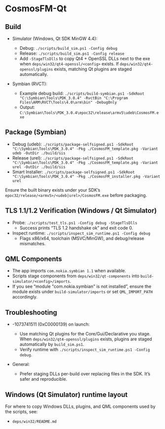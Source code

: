 # CosmosFM-Qt

## Build

- Simulator (Windows, Qt SDK MinGW 4.4):

  - Debug: `./scripts/build_sim.ps1 -Config debug`
  - Release: `./scripts/build_sim.ps1 -Config release`
  - Add `-StageTlsDlls` to copy Qt4 + OpenSSL DLLs next to the exe when `deps/win32/qt4-openssl/<config>` exists. If `deps/win32/qt4-openssl/plugins` exists, matching Qt plugins are staged automatically.

- Symbian (RVCT):
  - Example debug build: `./scripts/build-symbian.ps1 -SdkRoot "C:\Symbian\Tools\PDK_3.0.4" -RvctBin "C:\Program Files\ARM\RVCT\Tools\4.0\arm\bin" -DebugOnly`
  - Output: `C:\Symbian\Tools\PDK_3.0.4\epoc32\release\armv5\udeb\CosmosFM.exe`

## Package (Symbian)

- Debug (udeb): `./scripts/package-selfsigned.ps1 -SdkRoot "C:\Symbian\Tools\PDK_3.0.4" -Pkg ./CosmosFM_template.pkg -Variant udeb -OutDir ./build/sis`
- Release (urel): `./scripts/package-selfsigned.ps1 -SdkRoot "C:\Symbian\Tools\PDK_3.0.4" -Pkg ./CosmosFM_template.pkg -Variant urel -OutDir ./build/sis`
- Smart Installer: `./scripts/package-selfsigned.ps1 -SdkRoot "C:\Symbian\Tools\PDK_3.0.4" -Pkg ./CosmosFM_installer.pkg -Variant urel`

Ensure the built binary exists under your SDK’s `epoc32/release/<armv5>/<udeb|urel>/CosmosFM.exe` before packaging.

## TLS 1.1/1.2 Verification (Windows / Qt Simulator)

- Probe: `./scripts/test_tls.ps1 -Config debug -StageTlsDlls`
  - Success prints “TLS 1.2 handshake ok” and exit code 0.
- Inspect runtime: `./scripts/inspect_sim_runtime.ps1 -Config debug`
  - Flags x86/x64, toolchain (MSVC/MinGW), and debug/release mismatches.

## QML Components

- The app imports `com.nokia.symbian 1.1` when available.
- Scripts stage components from `deps/win32/qt-components` into `build-simulator/<config>/imports`.
- If you see “module "com.nokia.symbian" is not installed”, ensure the module exists under `build-simulator/imports` or set `QML_IMPORT_PATH` accordingly.

## Troubleshooting

- -1073741511 (0xC0000139) on launch:

  - Use matching Qt plugins for the Core/Gui/Declarative you stage. When `deps/win32/qt4-openssl/plugins` exists, plugins are staged automatically by `build_sim.ps1`.
  - Verify runtime with `./scripts/inspect_sim_runtime.ps1 -Config debug`.

- General:
  - Prefer staging DLLs per-build over replacing files in the SDK. It’s safer and reproducible.

## Windows (Qt Simulator) runtime layout

For where to copy Windows DLLs, plugins, and QML components used by the scripts, see:

- `deps/win32/README.md`

